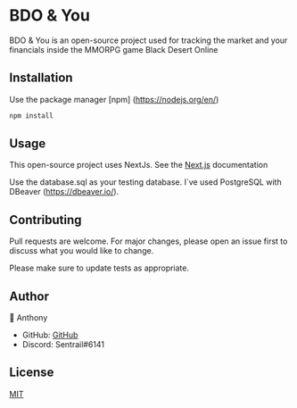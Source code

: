 # BDO & You

BDO & You is an open-source project used for tracking the market and your financials inside the MMORPG game Black Desert Online

## Installation

Use the package manager [npm] (https://nodejs.org/en/)

```bash
npm install
```

## Usage
This open-source project uses NextJs. See the [Next.js](https://nextjs.org/) documentation 

Use the database.sql as your testing database. I`ve used PostgreSQL with DBeaver (https://dbeaver.io/). 


## Contributing
Pull requests are welcome. For major changes, please open an issue first to discuss what you would like to change.

Please make sure to update tests as appropriate.

## Author
👦 Anthony

* GitHub: [GitHub](https://github.com/S3ntrail)
* Discord: Sentrail#6141

## License
[MIT](https://choosealicense.com/licenses/mit/)